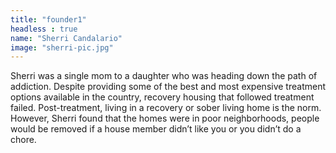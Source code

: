 ```yaml
---
title: "founder1"
headless : true
name: "Sherri Candalario"
image: "sherri-pic.jpg"
---
```

Sherri was a single mom to a daughter who was heading down the path of addiction. Despite providing some of the best and most expensive treatment options available in the country, recovery housing that followed treatment failed. Post-treatment, living in a recovery or sober living home is the norm. However, Sherri found that the homes were in poor neighborhoods, people would be removed if a house member didn’t like you or you didn’t do a chore.
